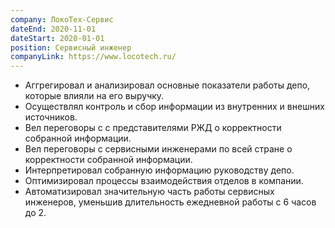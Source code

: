 ```yaml
---
company: ЛокоТех-Сервис
dateEnd: 2020-11-01
dateStart: 2020-01-01
position: Сервисный инженер
companyLink: https://www.locotech.ru/
---
```


- Аггрегировал и анализировал основные показатели работы депо, которые влияли на его выручку.
- Осуществлял контроль и сбор информации из внутренних и внешних источников.
- Вел переговоры с с представителями РЖД о корректности собранной информации.
- Вел переговоры с сервисными инженерами по всей стране о корректности собранной информации.
- Интерпретировал собранную информацию руководству депо.
- Оптимизировал процессы взаимодействия отделов в компании.
- Автоматизировал значительную часть работы сервисных инженеров, уменьшив длительность ежедневной работы с 6 часов до 2.
